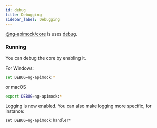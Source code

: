 ```yaml
---
id: debug
title: Debugging
sidebar_label: Debugging
---
```


[@ng-apimock/core](https://github.com/ng-apimock/core) is uses [debug](https://www.npmjs.com/package/debug).

### Running
You can debug the core by enabling it.

For Windows:
```bash
set DEBUG=ng-apimock:*
```
or macOS
```bash
export DEBUG=ng-apimock:*
```

Logging is now enabled. You can also make logging more specific, for instance:
```
set DEBUG=ng-apimock:handler*
```
